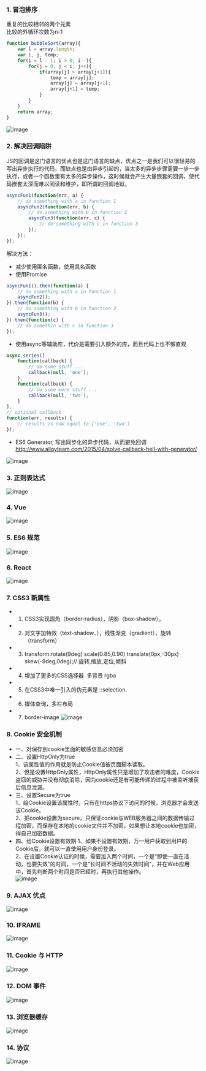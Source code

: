 ### 1. 冒泡排序 <br>
重复的比较相邻的两个元素 <br>
比较的外循环次数为n-1 <br>
```javascript
function bubbleSort(array){
    var l = array.length;
    var i, j, temp;
    for(i = l - 1; i > 0; i--){
        for(j = 0; j < i; j++){
            if(array[j] > array[j+1]){
                temp = array[j];
                array[j] = array[j+1];
                array[j+1] = temp;
            }
        }
    }
    return array;
}
```
![image](https://github.com/Yanssie/CodePractice/blob/master/image/jd1.png)
### 2. 解决回调陷阱 <br>
JS的回调是这门语言的优点也是这门语言的缺点，优点之一是我们可以很轻易的写出异步执行的代码，而缺点也是由异步引起的，当太多的异步步骤需要一步一步执行，或者一个函数里有太多的异步操作，这时候就会产生大量嵌套的回调，使代码嵌套太深而难以阅读和维护，即所谓的回调地狱。 <br>
```javascript
asyncFun1(function(err, a) {
    // do something with a in function 1
    asyncFun2(function(err, b) {
        // do something with b in function 2
        asyncFun3(function(err, c) {
            // do something with c in function 3
        });
    });
});
```
解决方法： <br>
- 减少使用匿名函数，使用具名函数
- 使用Promise
```javascript
asyncFun1().then(function(a) {
    // do something with a in function 1
    asyncFun2();
}).then(function(b) {
    // do something with b in function 2
    asyncFun3();
}).then(function(c) {
    // do somethin with c in function 3
});
```
- 使用async等辅助库，代价是需要引入额外的库，而且代码上也不够直观
```javascript
async.series([
    function(callback) {
        // do some stuff ...
        callback(null, 'one');
    },
    function(callback) {
        // do some more stuff ...
        callback(null, 'two');
    }
],
// optional callback
function(err, results) {
    // results is now equal to ['one', 'two']
});
```
- ES6 Generator, 写出同步化的异步代码，从而避免回调 <br>
http://www.alloyteam.com/2015/04/solve-callback-hell-with-generator/

![image](https://github.com/Yanssie/CodePractice/blob/master/image/jd2.png)
### 3. 正则表达式 <br>
![image](https://github.com/Yanssie/CodePractice/blob/master/image/jd3.png)
### 4. Vue <br>
![image](https://github.com/Yanssie/CodePractice/blob/master/image/jd4.png)
### 5. ES6 规范 <br>
![image](https://github.com/Yanssie/CodePractice/blob/master/image/jd5.png)
### 6. React <br>
![image](https://github.com/Yanssie/CodePractice/blob/master/image/jd6.png)
### 7. CSS3 新属性 <br>
- 1. CSS3实现圆角（border-radius），阴影（box-shadow），
- 2. 对文字加特效（text-shadow、），线性渐变（gradient），旋转（transform）
- 3. transform:rotate(9deg) scale(0.85,0.90) translate(0px,-30px) skew(-9deg,0deg);// 旋转,缩放,定位,倾斜
- 4. 增加了更多的CSS选择器  多背景 rgba 
- 5. 在CSS3中唯一引入的伪元素是 ::selection.
- 6. 媒体查询，多栏布局
- 7. border-image
![image](https://github.com/Yanssie/CodePractice/blob/master/image/jd7.png)
### 8. Cookie 安全机制 <br>
- 一、对保存到cookie里面的敏感信息必须加密
- 二、设置HttpOnly为true <br>
1、该属性值的作用就是防止Cookie值被页面脚本读取。<br>
2、但是设置HttpOnly属性，HttpOnly属性只是增加了攻击者的难度，Cookie盗窃的威胁并没有彻底消除，因为cookie还是有可能传递的过程中被监听捕获后信息泄漏。<br>
- 三、设置Secure为true <br>
1、给Cookie设置该属性时，只有在https协议下访问的时候，浏览器才会发送该Cookie。 <br>
2、把cookie设置为secure，只保证cookie与WEB服务器之间的数据传输过程加密，而保存在本地的cookie文件并不加密。如果想让本地cookie也加密，得自己加密数据。 <br>
- 四、给Cookie设置有效期
1、如果不设置有效期，万一用户获取到用户的Cookie后，就可以一直使用用户身份登录。 <br>
2、在设置Cookie认证的时候，需要加入两个时间，一个是“即使一直在活动，也要失效”的时间，一个是“长时间不活动的失效时间”，并在Web应用中，首先判断两个时间是否已超时，再执行其他操作。 <br>
![image](https://github.com/Yanssie/CodePractice/blob/master/image/jd8.png)
### 9. AJAX 优点 <br>
![image](https://github.com/Yanssie/CodePractice/blob/master/image/jd9.png)
### 10. IFRAME <br>
![image](https://github.com/Yanssie/CodePractice/blob/master/image/jd10.png)
### 11. Cookie 与 HTTP <br>
![image](https://github.com/Yanssie/CodePractice/blob/master/image/jd11.png)
### 12. DOM 事件 <br>
![image](https://github.com/Yanssie/CodePractice/blob/master/image/jd12.png)
### 13. 浏览器缓存 <br>
![image](https://github.com/Yanssie/CodePractice/blob/master/image/jd13.png)
### 14. 协议 <br>
![image](https://github.com/Yanssie/CodePractice/blob/master/image/jd14.png)
